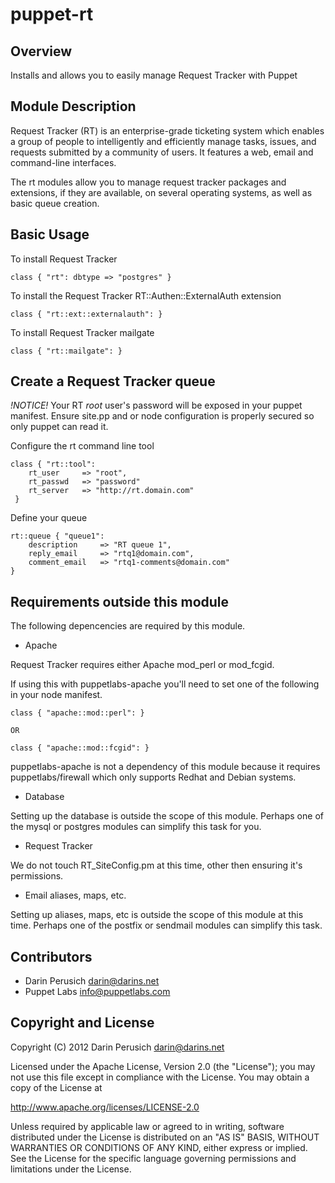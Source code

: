 puppet-rt
=========

Overview
--------

Installs and allows you to easily manage Request Tracker with Puppet

Module Description
-------------------

Request Tracker (RT) is an enterprise-grade ticketing system which enables a
group of people to intelligently and efficiently manage tasks, issues, and
requests submitted by a community of users. It features a web, email and
command-line interfaces.

The rt modules allow you to manage request tracker packages and extensions,
if they are available, on several operating systems, as well as basic queue
creation.

Basic Usage
-----------

To install Request Tracker

    class { "rt": dbtype => "postgres" }

To install the Request Tracker RT::Authen::ExternalAuth extension

    class { "rt::ext::externalauth": }

To install Request Tracker mailgate

    class { "rt::mailgate": }

Create a Request Tracker queue
------------------------------

*!NOTICE!*
Your RT *root* user's password will be exposed in your puppet manifest. Ensure
site.pp and or node configuration is properly secured so only puppet can read
it.

Configure the rt command line tool

    class { "rt::tool": 
        rt_user     => "root",
        rt_passwd   => "password"
        rt_server   => "http://rt.domain.com"
     }

Define your queue

    rt::queue { "queue1":
        description     => "RT queue 1",
        reply_email     => "rtq1@domain.com",
        comment_email   => "rtq1-comments@domain.com"
    }

Requirements outside this module
--------------------------------

The following depencencies are required by this module.

* Apache

Request Tracker requires either Apache mod_perl or mod_fcgid.

If using this with puppetlabs-apache you'll need to set one of the following
in your node manifest.

    class { "apache::mod::perl": }

    OR

    class { "apache::mod::fcgid": }

puppetlabs-apache is not a dependency of this module because it requires
puppetlabs/firewall which only supports Redhat and Debian systems.

* Database

Setting up the database is outside the scope of this module. Perhaps one of the
mysql or postgres modules can simplify this task for you.

* Request Tracker

We do not touch RT\_SiteConfig.pm at this time, other then ensuring it's
permissions.

* Email aliases, maps, etc.

Setting up aliases, maps, etc is outside the scope of this module at this time.
Perhaps one of the postfix or sendmail modules can simplify this task.

Contributors
------------

 * Darin Perusich <darin@darins.net> 
 * Puppet Labs <info@puppetlabs.com>


Copyright and License
---------------------

Copyright (C) 2012 Darin Perusich <darin@darins.net> 

Licensed under the Apache License, Version 2.0 (the "License");
you may not use this file except in compliance with the License.
You may obtain a copy of the License at

  http://www.apache.org/licenses/LICENSE-2.0

Unless required by applicable law or agreed to in writing, software
distributed under the License is distributed on an "AS IS" BASIS,
WITHOUT WARRANTIES OR CONDITIONS OF ANY KIND, either express or implied.
See the License for the specific language governing permissions and
limitations under the License.


